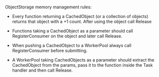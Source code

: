ObjectStorage memory management rules:

* Every function returning a CachedObject (or a collection of objects) returns that object with a +1 count. After using the object call Release

* Functions taking a CachedObject as a parameter should call RegisterConsumer on the object and later call Release.

* When pushing a CachedObject to a WorkerPool always call RegisterConsumer before submitting.
* A WorkerPool taking CachedObjects as a parameter should extract the CachedObject from the params, pass it to the function inside the Task handler and then call Release.